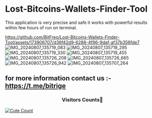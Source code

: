# Lost-Bitcoins-Wallets-Finder-Tool

This application is very precise and safe it works with powerful results within few hours of run on terminal.

https://github.com/BitFreo/Lost-Bitcoins-Wallets-Finder-Tool/assets/173906707/d36f42d9-6288-4f96-9daf-af37b356fde7
![IMG_20240807_135719_083](https://github.com/user-attachments/assets/181cff39-4b5f-4ef0-8085-736240d26746)
![IMG_20240807_135719_295](https://github.com/user-attachments/assets/2183dd88-882d-4de7-8824-0b02ffe3a05c)
![IMG_20240807_135719_330](https://github.com/user-attachments/assets/584f7987-5538-4b09-93c9-260828355ada)
![IMG_20240807_135719_455](https://github.com/user-attachments/assets/652efc35-30ff-4b33-8b47-8886ded5c057)
![IMG_20240807_135726_208](https://github.com/user-attachments/assets/537df0b3-22c7-423c-b327-5d397cf6dd3f)
![IMG_20240807_135726_665](https://github.com/user-attachments/assets/94ac19cb-9f0b-40d0-a9e8-a297c80f7c79)
![IMG_20240807_135726_942](https://github.com/user-attachments/assets/f812b4e5-2f8e-488a-bfcf-8941762b84d2)
![IMG_20240807_135707_264](https://github.com/user-attachments/assets/38d074fb-68cf-4f23-a53c-18fe08e122d1)

## for more information contact us :- https://t.me/bitrige

<h3 align="center">Visitors Counts👀</h3>
<a href="https://github.com/BitFreo/Lost-Bitcoins-Wallets-Finder-Tool"><img alt="Cute Count" 
src="https://count.getloli.com/get/@Lost-Bitcoins-Wallets-Finder-Tool?theme=rule34" /></a>

